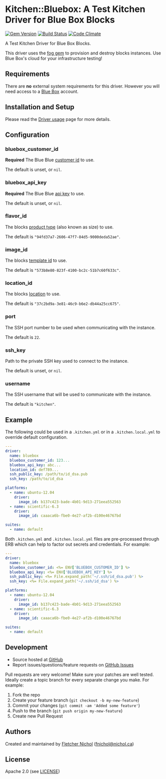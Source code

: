 # <a name="title"></a> Kitchen::Bluebox: A Test Kitchen Driver for Blue Box Blocks

[![Gem Version](https://badge.fury.io/rb/blueboxgroup%2Fkitchen-bluebox.png)](http://badge.fury.io/rb/blueboxgroup%2Fkitchen-bluebox)
[![Build Status](https://travis-ci.org/blueboxgroup/kitchen-bluebox.png?branch=master)](https://travis-ci.org/blueboxgroup/kitchen-bluebox)
[![Code Climate](https://codeclimate.com/github/blueboxgroup/kitchen-bluebox.png)](https://codeclimate.com/github/blueboxgroup/kitchen-bluebox)

A Test Kitchen Driver for Blue Box Blocks.

This driver uses the [fog gem][fog_gem] to provision and destroy blocks
instances. Use Blue Box's cloud for your infrastructure testing!

## <a name="requirements"></a> Requirements

There are **no** external system requirements for this driver. However you
will need access to a [Blue Box][bbg_site] account.

## <a name="installation"></a> Installation and Setup

Please read the [Driver usage][driver_usage] page for more details.

## <a name="config"></a> Configuration

### <a name="config-bluebox-customer-id"></a> bluebox\_customer\_id

**Required** The Blue Blue [customer id][blocks_docs] to use.

The default is unset, or `nil`.

### <a name="config-bluebox-api-key"></a> bluebox\_api\_key

**Required** The Blue Blue [api key][blocks_docs] to use.

The default is unset, or `nil`.

### <a name="config-flavor-id"></a> flavor\_id

The blocks [product type][blocks_docs] (also known as size) to use.

The default is `"94fd37a7-2606-47f7-84d5-9000deda52ae"`.

### <a name="config-image-id"></a> image\_id

The blocks [template id][blocks_docs] to use.

The default is `"573b8e80-823f-4100-bc2c-51b7c60f633c"`.

### <a name="config-location-id"></a> location\_id

The blocks [location][blocks_docs] to use.

The default is `"37c2bd9a-3e81-46c9-b6e2-db44a25cc675"`.

### <a name="config-port"></a> port

The SSH port number to be used when communicating with the instance.

The default is `22`.

### <a name="config-ssh-key"></a> ssh\_key

Path to the private SSH key used to connect to the instance.

The default is unset, or `nil`.

### <a name="config-username"></a> username

The SSH username that will be used to communicate with the instance.

The default is `"kitchen"`.

## <a name="example"></a> Example

The following could be used in a `.kitchen.yml` or in a `.kitchen.local.yml`
to override default configuration.

```yaml
---
driver:
  name: bluebox
  bluebox_customer_id: 123...
  bluebox_api_key: abc...
  location_id: def789...
  ssh_public_key: /path/to/id_dsa.pub
  ssh_key: /path/to/id_dsa

platforms:
  - name: ubuntu-12.04
    driver:
      image_id: b137c423-bade-4b01-9d13-271eea552563
  - name: scientific-6.3
    driver:
      image_id: caaaca6b-fbe0-4e27-af2b-d100e46767bd

suites:
  - name: default
```

Both `.kitchen.yml` and `.kitchen.local.yml` files are pre-processed through
ERB which can help to factor out secrets and credentials. For example:

```yaml
---
driver:
  name: bluebox
  bluebox_customer_id: <%= ENV['BLUEBOX_CUSTOMER_ID'] %>
  bluebox_api_key: <%= ENV['BLUEBOX_API_KEY'] %>
  ssh_public_key: <%= File.expand_path('~/.ssh/id_dsa.pub') %>
  ssh_key: <%= File.expand_path('~/.ssh/id_dsa') %>

platforms:
  - name: ubuntu-12.04
    driver:
      image_id: b137c423-bade-4b01-9d13-271eea552563
  - name: scientific-6.3
    driver:
      image_id: caaaca6b-fbe0-4e27-af2b-d100e46767bd

suites:
  - name: default
```

## <a name="development"></a> Development

* Source hosted at [GitHub][repo]
* Report issues/questions/feature requests on [GitHub Issues][issues]

Pull requests are very welcome! Make sure your patches are well tested.
Ideally create a topic branch for every separate change you make. For
example:

1. Fork the repo
2. Create your feature branch (`git checkout -b my-new-feature`)
3. Commit your changes (`git commit -am 'Added some feature'`)
4. Push to the branch (`git push origin my-new-feature`)
5. Create new Pull Request

## <a name="authors"></a> Authors

Created and maintained by [Fletcher Nichol][author] (<fnichol@nichol.ca>)

## <a name="license"></a> License

Apache 2.0 (see [LICENSE][license])


[author]:           https://github.com/fnichol
[issues]:           https://github.com/blueboxgroup/kitchen-bluebox/issues
[license]:          https://github.com/blueboxgroup/kitchen-bluebox/blob/master/LICENSE
[repo]:             https://github.com/blueboxgroup/kitchen-bluebox
[driver_usage]:     http://docs.kitchen-ci.org/drivers/usage
[chef_omnibus_dl]:  http://www.opscode.com/chef/install/

[bbg_site]:         https://bluebox.net/
[blocks_docs]:      https://boxpanel.bluebox.net/public/the_vault/index.php/Blocks_API
[fog_gem]:          http://fog.io/
